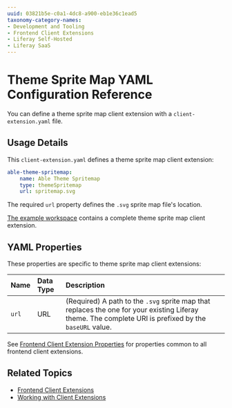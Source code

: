 ```yaml
---
uuid: 03821b5e-c0a1-4dc8-a900-eb1e36c1ead5
taxonomy-category-names:
- Development and Tooling
- Frontend Client Extensions
- Liferay Self-Hosted
- Liferay SaaS
---
```

# Theme Sprite Map YAML Configuration Reference

You can define a theme sprite map client extension with a `client-extension.yaml` file.

## Usage Details

This `client-extension.yaml` defines a theme sprite map client extension:

```yaml
able-theme-spritemap:
    name: Able Theme Spritemap
    type: themeSpritemap
    url: spritemap.svg
```

The required `url` property defines the `.svg` sprite map file's location.

[The example workspace](https://github.com/liferay/liferay-portal/tree/master/workspaces/liferay-sample-workspace/client-extensions/liferay-sample-theme-spritemap-1) contains a complete theme sprite map client extension.

## YAML Properties

These properties are specific to theme sprite map client extensions:

| Name | Data Type | Description |
| :--- | :--- | :--- |
| `url` | URL | (Required) A path to the `.svg` sprite map that replaces the one for your existing Liferay theme. The complete URI is prefixed by the `baseURL` value. |

See [Frontend Client Extension Properties](../../customizing-liferays-look-and-feel.md#frontend-client-extension-properties) for properties common to all frontend client extensions.

## Related Topics

* [Frontend Client Extensions](../../customizing-liferays-look-and-feel.md)
* [Working with Client Extensions](../../client-extensions/working-with-client-extensions.md)
